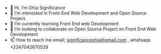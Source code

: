 - 👋 Hi, I’m Ohia Significance
- 👀 I’m interested in Front-End Web Development and Open Source Project.
- 🌱 I’m currently learning Front End web Development
- 💞️ I’m looking to collaborate on Open Source Project on Front End Web Development
- 📫 How to reach me email; significanceohia@gmail.com , whatsapp +2347042670529

<!---
Signi89/Signi89 is a ✨ special ✨ repository because its `README.md` (this file) appears on your GitHub profile.
You can click the Preview link to take a look at your changes.
--->
